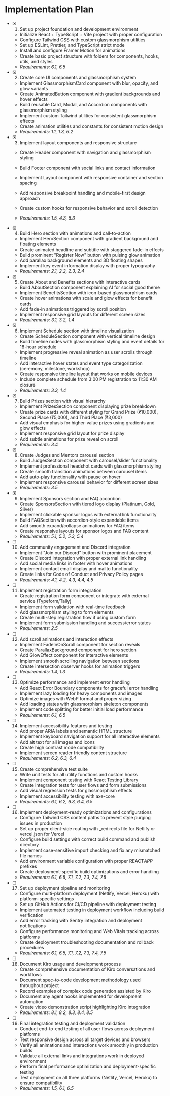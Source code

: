 # Implementation Plan

- [x] 1. Set up project foundation and development environment

  - Initialize React + TypeScript + Vite project with proper configuration
  - Configure Tailwind CSS with custom glassmorphism utilities
  - Set up ESLint, Prettier, and TypeScript strict mode
  - Install and configure Framer Motion for animations
  - Create basic project structure with folders for components, hooks, utils, and styles
  - _Requirements: 6.1, 6.5_

- [x] 2. Create core UI components and glassmorphism system

  - Implement GlassmorphismCard component with blur, opacity, and glow variants
  - Create AnimatedButton component with gradient backgrounds and hover effects
  - Build reusable Card, Modal, and Accordion components with glassmorphism styling
  - Implement custom Tailwind utilities for consistent glassmorphism effects
  - Create animation utilities and constants for consistent motion design
  - _Requirements: 1.1, 1.3, 6.2_

- [x] 3. Implement layout components and responsive structure

  - Create Header component with navigation and glassmorphism styling
  - Build Footer component with social links and contact information
  - Implement Layout component with responsive container and section spacing

  - Add responsive breakpoint handling and mobile-first design approach
  - Create custom hooks for responsive behavior and scroll detection
  - _Requirements: 1.5, 4.3, 6.3_

- [x] 4. Build Hero section with animations and call-to-action

  - Implement HeroSection component with gradient background and floating elements
  - Create animated headline and subtitle with staggered fade-in effects
  - Build prominent "Register Now" button with pulsing glow animation
  - Add parallax background elements and 3D floating shapes
  - Implement key event information display with proper typography
  - _Requirements: 2.1, 2.2, 2.3, 2.4_

- [x] 5. Create About and Benefits sections with interactive cards

  - Build AboutSection component explaining AI for social good theme
  - Implement BenefitsSection with icon-based glassmorphism cards
  - Create hover animations with scale and glow effects for benefit cards
  - Add fade-in animations triggered by scroll position
  - Implement responsive grid layouts for different screen sizes
  - _Requirements: 3.1, 3.2, 1.4_

- [x] 6. Implement Schedule section with timeline visualization

  - Create ScheduleSection component with vertical timeline design
  - Build timeline nodes with glassmorphism styling and event details for 18-hour schedule
  - Implement progressive reveal animation as user scrolls through timeline
  - Add interactive hover states and event type categorization (ceremony, milestone, workshop)
  - Create responsive timeline layout that works on mobile devices
  - Include complete schedule from 3:00 PM registration to 11:30 AM closure
  - _Requirements: 3.3, 1.4_

- [x] 7. Build Prizes section with visual hierarchy

  - Implement PrizesSection component displaying prize breakdown
  - Create prize cards with different styling for Grand Prize (₹10,000), Second Place (₹5,000), and Third Place (₹3,000)
  - Add visual emphasis for higher-value prizes using gradients and glow effects
  - Implement responsive grid layout for prize display
  - Add subtle animations for prize reveal on scroll
  - _Requirements: 3.4_

- [x] 8. Create Judges and Mentors carousel section

  - Build JudgesSection component with carousel/slider functionality
  - Implement professional headshot cards with glassmorphism styling
  - Create smooth transition animations between carousel items
  - Add auto-play functionality with pause on hover
  - Implement responsive carousel behavior for different screen sizes
  - _Requirements: 3.5_

- [x] 9. Implement Sponsors section and FAQ accordion

  - Create SponsorsSection with tiered logo display (Platinum, Gold, Silver)
  - Implement clickable sponsor logos with external link functionality
  - Build FAQSection with accordion-style expandable items
  - Add smooth expand/collapse animations for FAQ items
  - Create responsive layouts for sponsor logos and FAQ content
  - _Requirements: 5.1, 5.2, 5.3, 5.4_

- [ ] 10. Add community engagement and Discord integration

  - Implement "Join our Discord" button with prominent placement
  - Create Discord integration with proper external link handling
  - Add social media links in footer with hover animations
  - Implement contact email display and mailto functionality
  - Create links for Code of Conduct and Privacy Policy pages
  - _Requirements: 4.1, 4.2, 4.3, 4.4, 4.5_

- [ ] 11. Implement registration form integration

  - Create registration form component or integrate with external service (Typeform/Tally)
  - Implement form validation with real-time feedback
  - Add glassmorphism styling to form elements
  - Create multi-step registration flow if using custom form
  - Implement form submission handling and success/error states
  - _Requirements: 2.5_

- [ ] 12. Add scroll animations and interaction effects

  - Implement FadeInOnScroll component for section reveals
  - Create ParallaxBackground component for hero section
  - Add GlowEffect component for interactive elements
  - Implement smooth scrolling navigation between sections
  - Create intersection observer hooks for animation triggers
  - _Requirements: 1.4, 1.3_

- [ ] 13. Optimize performance and implement error handling

  - Add React Error Boundary components for graceful error handling
  - Implement lazy loading for heavy components and images
  - Optimize images with WebP format and proper sizing
  - Add loading states with glassmorphism skeleton components
  - Implement code splitting for better initial load performance
  - _Requirements: 6.1, 6.5_

- [ ] 14. Implement accessibility features and testing

  - Add proper ARIA labels and semantic HTML structure
  - Implement keyboard navigation support for all interactive elements
  - Add alt text for all images and icons
  - Create high contrast mode compatibility
  - Implement screen reader friendly content structure
  - _Requirements: 6.2, 6.3, 6.4_

- [ ] 15. Create comprehensive test suite

  - Write unit tests for all utility functions and custom hooks
  - Implement component testing with React Testing Library
  - Create integration tests for user flows and form submissions
  - Add visual regression tests for glassmorphism effects
  - Implement accessibility testing with axe-core
  - _Requirements: 6.1, 6.2, 6.3, 6.4, 6.5_

- [ ] 16. Implement deployment-ready optimizations and configurations

  - Configure Tailwind CSS content paths to prevent style purging issues in production
  - Set up proper client-side routing with \_redirects file for Netlify or vercel.json for Vercel
  - Configure build settings with correct build command and publish directory
  - Implement case-sensitive import checking and fix any mismatched file names
  - Add environment variable configuration with proper REACT*APP* prefixes
  - Create deployment-specific build optimizations and error handling
  - _Requirements: 6.1, 6.5, 7.1, 7.2, 7.3, 7.4, 7.5_

- [ ] 17. Set up deployment pipeline and monitoring

  - Configure multi-platform deployment (Netlify, Vercel, Heroku) with platform-specific settings
  - Set up GitHub Actions for CI/CD pipeline with deployment testing
  - Implement automated testing in deployment workflow including build verification
  - Add error tracking with Sentry integration and deployment notifications
  - Configure performance monitoring and Web Vitals tracking across platforms
  - Create deployment troubleshooting documentation and rollback procedures
  - _Requirements: 6.1, 6.5, 7.1, 7.2, 7.3, 7.4, 7.5_

- [ ] 18. Document Kiro usage and development process

  - Create comprehensive documentation of Kiro conversations and workflows
  - Document spec-to-code development methodology used throughout project
  - Record examples of complex code generation assisted by Kiro
  - Document any agent hooks implemented for development automation
  - Create video demonstration script highlighting Kiro integration
  - _Requirements: 8.1, 8.2, 8.3, 8.4, 8.5_

- [ ] 19. Final integration testing and deployment validation
  - Conduct end-to-end testing of all user flows across deployment platforms
  - Test responsive design across all target devices and browsers
  - Verify all animations and interactions work smoothly in production builds
  - Validate all external links and integrations work in deployed environment
  - Perform final performance optimization and deployment-specific testing
  - Test deployment on all three platforms (Netlify, Vercel, Heroku) to ensure compatibility
  - _Requirements: 1.5, 6.1, 6.5_
